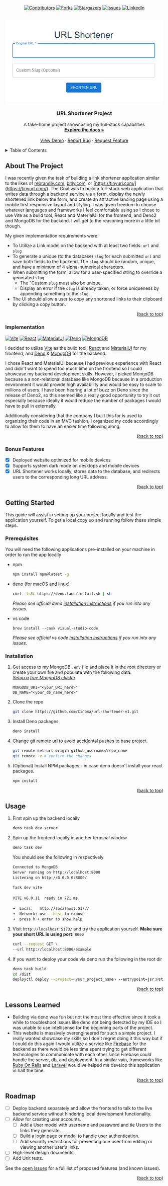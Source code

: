 <!-- Improved compatibility of back to top link: See: https://github.com/Cinoma/url-shortener-v1/pull/73 -->

<a id="readme-top"></a>

<!-- PROJECT SHIELDS -->
<!--
*** I'm using markdown "reference style" links for readability.
*** Reference links are enclosed in brackets [ ] instead of parentheses ( ).
*** See the bottom of this document for the declaration of the reference variables
*** for contributors-url, forks-url, etc. This is an optional, concise syntax you may use.
*** https://www.markdownguide.org/basic-syntax/#reference-style-links
-->
<div align="center">

[![Contributors][contributors-shield]][contributors-url]
[![Forks][forks-shield]][forks-url] [![Stargazers][stars-shield]][stars-url]
[![Issues][issues-shield]][issues-url]
[![LinkedIn][linkedin-shield]][linkedin-url]

</div>

<!-- PROJECT LOGO -->
<br />
<div align="center">
  <a href="https://url-shortener-v1.deno.dev/">
    <img src="public/screenshot.png" alt="Logo">
  </a>

<h3 align="center">URL Shortener Project</h3>

<p align="center">
    A take-home project showcasing my full-stack capabilities
    <br />
    <a href="https://github.com/Cinoma/url-shortener-v1/blob/main/docs"><strong>Explore the docs »</strong></a>
    <br />
    <br />
    <a href="https://url-shortener-v1.deno.dev/">View Demo</a>
    &middot;
    <a href="https://github.com/Cinoma/url-shortener-v1/issues/new?labels=bug&template=bug-report---.md">Report Bug</a>
    &middot;
    <a href="https://github.com/Cinoma/url-shortener-v1/issues/new?labels=enhancement&template=feature-request---.md">Request Feature</a>
  </p>
</div>

<!-- TABLE OF CONTENTS -->
<details>
  <summary>Table of Contents</summary>
  <ol>
    <li>
      <a href="#about-the-project">About The Project</a>
      <ul>
        <li><a href="#Implementation">Implementation</a></li>
      </ul>
      <ul>
        <li><a href="#bonus-features">Bonus Features</a></li>
      </ul>
    </li>
    <li>
      <a href="#getting-started">Getting Started</a>
      <ul>
        <li><a href="#prerequisites">Prerequisites</a></li>
        <li><a href="#installation">Installation</a></li>
      </ul>
    </li>
    <li><a href="#usage">Usage</a></li>
    <li><a href="#lessons-learned">Lessons Learned</a></li>
    <li><a href="#roadmap">Roadmap</a></li>
  </ol>
</details>

<!-- ABOUT THE PROJECT -->

## About The Project

I was recently given the task of building a link shortener application similar
to the likes of [rebrandly.com](rebrandly.com), [bitly.com](bitly.com), or
[https://tinyurl.com/](https://tinyurl.com/). The Goal was to build a full-stack
web application that writes data through a backend service via a form, display
the newly shortened link below the form, and create an attractive landing page
using a mobile first responsive layout and styling. I was given freedom to
choose whatever languages and frameworks I feel comfortable using so I chose to
use Vite as a build tool, React and MaterialUI for the frontend, and Deno2 and
MongoDB for the backend. I will get to the reasoning more in a little bit
though.

My given implementation requirements were:

- To Utilize a Link model on the backend with at least two fields: `url` and
  `slug`
- To generate a unique (to the database) `slug` for each submitted `url` and
  save both fields to the backend. The `slug` should be random, unique, and have
  a minimum of 4 alpha-numerical characters.
- When submitting the form, allow for a user-specified string to override a
  generated `slug`
  - The "Custom `slug` must also be unique.
  - Display an error if the `slug` is already taken, or force uniqueness by
    appending something to the `slug`.
- The UI should allow a user to copy any shortened links to their clipboard by
  clicking a copy button.

<p align="right">(<a href="#readme-top">back to top</a>)</p>

<!-- IMPLEMENTATION -->

### Implementation

[![Vite][Vite]][Vite-url] [![React][React.js]][React-url]
[![MaterialUI][MaterialUI]][MaterialUI-url] [![Deno][Deno]][Deno-url]
[![MongoDB][MongoDB]][MongoDB-url]

I decided to utilize [Vite][Vite-url] as the build tool, [React][React-url] and
[MaterialUI][MaterialUI-url] for my frontend, and [Deno][Deno-url] &
[MongoDB][MongoDB-url] for the backend.

I chose React and MaterialUI because I had previous experience with React and
didn't want to spend too much time on the frontend so I could showcase my
backend development skills. However, I picked MongoDB because a a non-relational
database like MongoDB because in a production environment it would provide high
availability and would be easy to scale to millions of users. I have been
hearing a lot of buzz on Deno since the release of Deno2, so this seemed like a
really good opportunity to try it out especially because ideally it would reduce
the number of packages I would have to pull in externally.

Additionally considering that the company I built this for is used to organizing
their code in an MVC fashion, I organized my code accordingly to allow for them
to have an easier time following along.

<p align="right">(<a href="#readme-top">back to top</a>)</p>

<!-- BONUS FEATURES -->

### Bonus Features

- [x] Deployed website optimized for mobile devices
- [x] Supports system dark mode on desktops and mobile devices
- [x] URL Shortener works locally, stores data to the database, and redirects
      users to the corresponding long URL address.

<p align="right">(<a href="#readme-top">back to top</a>)</p>

<!-- GETTING STARTED -->

## Getting Started

This guide will assist in setting up your project locally and test the
application yourself. To get a local copy up and running follow these simple
steps.

### Prerequisites

You will need the following applications pre-installed on your machine in order
to run the app locally

- npm
  ```sh
  npm install npm@latest -g
  ```

- deno (for macOS and linux)
  ```sh
  curl -fsSL https://deno.land/install.sh | sh
  ```
  _Please see official deno
  [installation instructions](https://docs.deno.com/runtime/getting_started/installation/)
  if you run into any issues._

- vs code
  ```
  brew install --cask visual-studio-code
  ```
  _Please see official vs code
  [installation instructions](https://code.visualstudio.com/download) if you run
  into any issues._

### Installation

1. Get access to my MongoDB `.env` file and place it in the root directory or
   create your own file and populate with the following data.
   <br>_[Setup a free MongoDB cluster](https://cloud.mongodb.com/v2/618724d15cd75376ef93ff2c#/clusters)_
   ```shell
   MONGODB_URI="<your_URI_here>"
   DB_NAME="<your_db_name_here>"
   ```
2. Clone the repo
   ```sh
   git clone https://github.com/Cinoma/url-shortener-v1.git
   ```
3. Install Deno packages
   ```sh
   deno install
   ```

4. Change git remote url to avoid accidental pushes to base project
   ```sh
   git remote set-url origin github_username/repo_name
   git remote -v # confirm the changes
   ```

5. (Optional) Install NPM packages - in case deno doesn't install your react
   packages.
   ```sh
   npm install
   ```

<p align="right">(<a href="#readme-top">back to top</a>)</p>

<!-- USAGE -->

## Usage

1. First spin up the backend locally

   ```sh
   deno task dev-server
   ```
2. Spin up the frontend locally in another terminal window
   ```sh
   deno task dev
   ```

   You should see the following in respectively
   ```sh
   Connected to MongoDB
   Server running on http://localhost:8000
   Listening on http://0.0.0.0:8000/
   ```
   ```sh
   Task dev vite

   VITE v6.0.11  ready in 721 ms

   ➜  Local:   http://localhost:5173/
   ➜  Network: use --host to expose
   ➜  press h + enter to show help
   ```

3. Visit `http://localhost:5173/` and try the application yourself. **Make sure
   your short URL is using port:** `8000`

   ```sh
   curl --request GET \
   --url http://localhost:8000/example
   ```

4. If you want to deploy your code via deno run the following in the root dir
   ```sh
   deno task build
   cd /dist
   deployctl deploy --project=<your_project_name> --entrypoint=jsr:@std/http/file-server
   ```

<p align="right">(<a href="#readme-top">back to top</a>)</p>

<!-- LESSONS LEARNED -->

## Lessons Learned

- Building via deno was fun but not the most time effective since it took a
  while to troubleshoot issues like deno not being detected by my IDE so I was
  unable to use intellisense for the beginning parts of the project.
- This website is massively overengineered for such a simple project. I really
  wanted showcase my skills so I don't regret doing it this way but if I could
  do this again I would utilize a service like
  [Firebase](https://firebase.google.com/) for the backend as there would be
  less time spent trying to get different technologies to communicate with each
  other since Firebase could handle the server, db, and deployment. In a similar
  vain, frameworks like [Ruby On Rails](https://rubyonrails.org/) and
  [Laravel](https://laravel.com/) would've helped me develop this application in
  half the time.

<p align="right">(<a href="#readme-top">back to top</a>)</p>

<!-- ROADMAP -->

## Roadmap

- [ ] Deploy backend separately and allow the frontend to talk to the live
      backend service without hindering local development functionality.
- [ ] Allow for creating user accounts.
  - [ ] Add a User model with username and password and tie Users to the links
        they generate.
  - [ ] Build a login page or modal to handle user authentication.
  - [ ] Add security restrictions for preventing one user from editing or
        viewing another user's links.
- [ ] High-level design documents.
- [ ] Add Unit tests.

See the [open issues](https://github.com/Cinoma/url-shortener-v1/issues) for a
full list of proposed features (and known issues).

<p align="right">(<a href="#readme-top">back to top</a>)</p>

<!-- MARKDOWN LINKS & IMAGES -->
<!-- https://www.markdownguide.org/basic-syntax/#reference-style-links -->

[contributors-shield]: https://img.shields.io/github/contributors/othneildrew/Best-README-Template.svg?style=for-the-badge
[contributors-url]: https://github.com/Cinoma/url-shortener-v1/graphs/contributors
[forks-shield]: https://img.shields.io/github/forks/othneildrew/Best-README-Template.svg?style=for-the-badge
[forks-url]: https://github.com/Cinoma/url-shortener-v1/network/members
[stars-shield]: https://img.shields.io/github/stars/othneildrew/Best-README-Template.svg?style=for-the-badge
[stars-url]: https://github.com/Cinoma/url-shortener-v1/stargazers
[issues-shield]: https://img.shields.io/github/issues/othneildrew/Best-README-Template.svg?style=for-the-badge
[issues-url]: https://github.com/Cinoma/url-shortener-v1/issues
[linkedin-shield]: https://img.shields.io/badge/-LinkedIn-black.svg?style=for-the-badge&logo=linkedin&colorB=555
[linkedin-url]: https://linkedin.com/in/chris-inoma
[product-screenshot]: public/screenshot.png
[React.js]: https://img.shields.io/badge/React-%2320232a.svg?logo=react&logoColor=%2361DAFB
[React-url]: https://reactjs.org/
[Deno]: https://img.shields.io/badge/Deno-000?logo=deno&logoColor=fff
[Deno-url]: https://deno.com/
[Vite]: https://img.shields.io/badge/Vite-646CFF?logo=vite&logoColor=fff
[Vite-url]: https://vite.dev/
[MongoDB]: https://img.shields.io/badge/MongoDB-%234ea94b.svg?logo=mongodb&logoColor=white
[MongoDB-url]: https://www.mongodb.com/
[MaterialUI]: https://img.shields.io/badge/Material--UI-0081CB?style=flat&logo=material-ui&logoColor=white
[MaterialUI-url]: https://mui.com/material-ui/?srsltid=AfmBOopNQHySofmq007SPFgu7E0nal-hZII0QmQOhVhjOKuZA8fJrHgx
